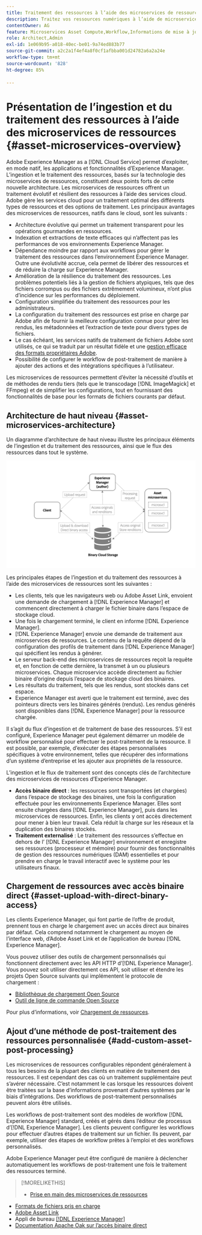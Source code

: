```yaml
---
title: Traitement des ressources à l’aide des microservices de ressources
description: Traitez vos ressources numériques à l’aide de microservices de traitement des ressources évolutifs et natifs en mode cloud.
contentOwner: AG
feature: Microservices Asset Compute,Workflow,Informations de mise à jour,Traitement des ressources
role: Architect,Admin
exl-id: 1e069b95-a018-40ec-be01-9a74ed883b77
source-git-commit: a2c2a1f4ef4a8f0cf1afbba001d24782a6a2a24e
workflow-type: tm+mt
source-wordcount: '828'
ht-degree: 85%

---
```


# Présentation de l’ingestion et du traitement des ressources à l’aide des microservices de ressources {#asset-microservices-overview}

Adobe Experience Manager as a [!DNL Cloud Service] permet d’exploiter, en mode natif, les applications et fonctionnalités d’Experience Manager. L’ingestion et le traitement des ressources, basés sur la technologie des microservices de ressources, constituent deux points forts de cette nouvelle architecture. Les microservices de ressources offrent un traitement évolutif et résilient des ressources à l’aide des services cloud. Adobe gère les services cloud pour un traitement optimal des différents types de ressources et des options de traitement. Les principaux avantages des microservices de ressources, natifs dans le cloud, sont les suivants :

* Architecture évolutive qui permet un traitement transparent pour les opérations gourmandes en ressources.
* Indexation et extractions de texte efficaces qui n’affectent pas les performances de vos environnements Experience Manager.
* Dépendance moindre par rapport aux workflows pour gérer le traitement des ressources dans l’environnement Experience Manager. Outre une évolutivité accrue, cela permet de libérer des ressources et de réduire la charge sur Experience Manager.
* Amélioration de la résilience du traitement des ressources. Les problèmes potentiels liés à la gestion de fichiers atypiques, tels que des fichiers corrompus ou des fichiers extrêmement volumineux, n’ont plus d’incidence sur les performances du déploiement.
* Configuration simplifiée du traitement des ressources pour les administrateurs.
* La configuration du traitement des ressources est prise en charge par Adobe afin de fournir la meilleure configuration connue pour gérer les rendus, les métadonnées et l’extraction de texte pour divers types de fichiers.
* Le cas échéant, les services natifs de traitement de fichiers Adobe sont utilisés, ce qui se traduit par un résultat fidèle et une [gestion efficace des formats propriétaires Adobe](file-format-support.md).
* Possibilité de configurer le workflow de post-traitement de manière à ajouter des actions et des intégrations spécifiques à l’utilisateur.

Les microservices de ressources permettent d’éviter la nécessité d’outils et de méthodes de rendu tiers (tels que le transcodage [!DNL ImageMagick] et FFmpeg) et de simplifier les configurations, tout en fournissant des fonctionnalités de base pour les formats de fichiers courants par défaut.

## Architecture de haut niveau {#asset-microservices-architecture}

Un diagramme d’architecture de haut niveau illustre les principaux éléments de l’ingestion et du traitement des ressources, ainsi que le flux des ressources dans tout le système.

<!-- Proposed DRAFT diagram for asset microservices overview - see section "Asset processing - high-level diagram" in the PPTX deck

https://adobe-my.sharepoint.com/personal/gklebus_adobe_com/_layouts/15/guestaccess.aspx?guestaccesstoken=jexDC5ZnepXSt6dTPciH66TzckS1BPEfdaZuSgHugL8%3D&docid=2_1ec37f0bd4cc74354b4f481cd420e07fc&rev=1&e=CdgElS
-->

![Ingestion et traitement de ressources à l’aide des microservices de ressources](assets/asset-microservices-overview.png "Ingestion et traitement de ressources à l’aide des microservices de ressources")

Les principales étapes de l’ingestion et du traitement des ressources à l’aide des microservices de ressources sont les suivantes :

* Les clients, tels que les navigateurs web ou Adobe Asset Link, envoient une demande de chargement à [!DNL Experience Manager] et commencent directement à charger le fichier binaire dans l’espace de stockage cloud.
* Une fois le chargement terminé, le client en informe [!DNL Experience Manager].
* [!DNL Experience Manager] envoie une demande de traitement aux microservices de ressources. Le contenu de la requête dépend de la configuration des profils de traitement dans [!DNL Experience Manager] qui spécifient les rendus à générer.
* Le serveur back-end des microservices de ressources reçoit la requête et, en fonction de cette dernière, la transmet à un ou plusieurs microservices. Chaque microservice accède directement au fichier binaire d’origine depuis l’espace de stockage cloud des binaires.
* Les résultats du traitement, tels que les rendus, sont stockés dans cet espace.
* Experience Manager est averti que le traitement est terminé, avec des pointeurs directs vers les binaires générés (rendus). Les rendus générés sont disponibles dans [!DNL Experience Manager] pour la ressource chargée.

Il s’agit du flux d’ingestion et de traitement de base des ressources. S’il est configuré, Experience Manager peut également démarrer un modèle de workflow personnalisé pour effectuer le post-traitement de la ressource. Il est possible, par exemple, d’exécuter des étapes personnalisées spécifiques à votre environnement, telles que récupérer des informations d’un système d’entreprise et les ajouter aux propriétés de la ressource.

L’ingestion et le flux de traitement sont des concepts clés de l’architecture des microservices de ressources d’Experience Manager.

* **Accès binaire direct** : les ressources sont transportées (et chargées) dans l’espace de stockage des binaires, une fois la configuration effectuée pour les environnements Experience Manager. Elles sont ensuite chargées dans [!DNL Experience Manager], puis dans les microservices de ressources. Enfin, les clients y ont accès directement pour mener à bien leur travail. Cela réduit la charge sur les réseaux et la duplication des binaires stockés.
* **Traitement externalisé** : Le traitement des ressources s’effectue en dehors de l’ [!DNL Experience Manager] environnement et enregistre ses ressources (processeur et mémoire) pour fournir des fonctionnalités de gestion des ressources numériques (DAM) essentielles et pour prendre en charge le travail interactif avec le système pour les utilisateurs finaux.

## Chargement de ressources avec accès binaire direct {#asset-upload-with-direct-binary-access}

Les clients Experience Manager, qui font partie de l’offre de produit, prennent tous en charge le chargement avec un accès direct aux binaires par défaut. Cela comprend notamment le chargement au moyen de l’interface web, d’Adobe Asset Link et de l’application de bureau [!DNL Experience Manager].

Vous pouvez utiliser des outils de chargement personnalisés qui fonctionnent directement avec les API HTTP d’[!DNL Experience Manager]. Vous pouvez soit utiliser directement ces API, soit utiliser et étendre les projets Open Source suivants qui implémentent le protocole de chargement :

* [Bibliothèque de chargement Open Source](https://github.com/adobe/aem-upload)
* [Outil de ligne de commande Open Source](https://github.com/adobe/aio-cli-plugin-aem)

Pour plus d’informations, voir [Chargement de ressources](add-assets.md).

## Ajout d’une méthode de post-traitement des ressources personnalisée {#add-custom-asset-post-processing}

Les microservices de ressources configurables répondent généralement à tous les besoins de la plupart des clients en matière de traitement des ressources. Il est cependant des cas où un traitement supplémentaire peut s’avérer nécessaire. C’est notamment le cas lorsque les ressources doivent être traitées sur la base d’informations provenant d’autres systèmes par le biais d’intégrations. Des workflows de post-traitement personnalisés peuvent alors être utilisés.

Les workflows de post-traitement sont des modèles de workflow [!DNL Experience Manager] standard, créés et gérés dans l’éditeur de processus d’[!DNL Experience Manager]. Les clients peuvent configurer les workflows pour effectuer d’autres étapes de traitement sur un fichier. Ils peuvent, par exemple, utiliser des étapes de workflow prêtes à l’emploi et des workflows personnalisés.

Adobe Experience Manager peut être configuré de manière à déclencher automatiquement les workflows de post-traitement une fois le traitement des ressources terminé.

<!-- TBD asgupta, Engg: Create some asset-microservices-data-flow-diagram.
-->

>[!MORELIKETHIS]
>
>* [Prise en main des microservices de ressources](asset-microservices-configure-and-use.md)
* [Formats de fichiers pris en charge](file-format-support.md)
* [Adobe Asset Link](https://helpx.adobe.com/fr/enterprise/using/adobe-asset-link.html)
* Appli de bureau [[!DNL Experience Manager] ](https://experienceleague.adobe.com/docs/experience-manager-desktop-app/using/introduction.html?lang=fr)
* [Documentation Apache Oak sur l’accès binaire direct](https://jackrabbit.apache.org/oak/docs/features/direct-binary-access.html)


